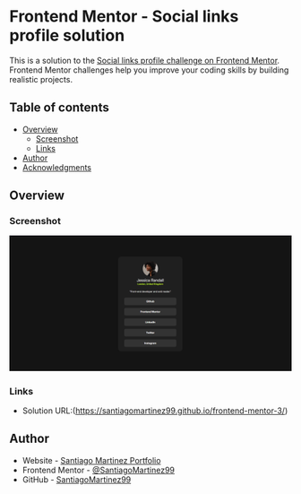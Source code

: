 # Frontend Mentor - Social links profile solution

This is a solution to the [Social links profile challenge on Frontend Mentor](https://www.frontendmentor.io/challenges/social-links-profile-UG32l9m6dQ). Frontend Mentor challenges help you improve your coding skills by building realistic projects. 

## Table of contents

- [Overview](#overview)
  - [Screenshot](#screenshot)
  - [Links](#links)
- [Author](#author)
- [Acknowledgments](#acknowledgments)


## Overview

### Screenshot

![](./Screenshot.png)

### Links

- Solution URL:(https://santiagomartinez99.github.io/frontend-mentor-3/)


## Author

- Website - [Santiago Martinez Portfolio](davidmartinezdevv.netlify.app)
- Frontend Mentor - [@SantiagoMartinez99](https://www.frontendmentor.io/profile/SantiagoMartinez99)
- GitHub - [SantiagoMartinez99](https://github.com/SantiagoMartinez99)

